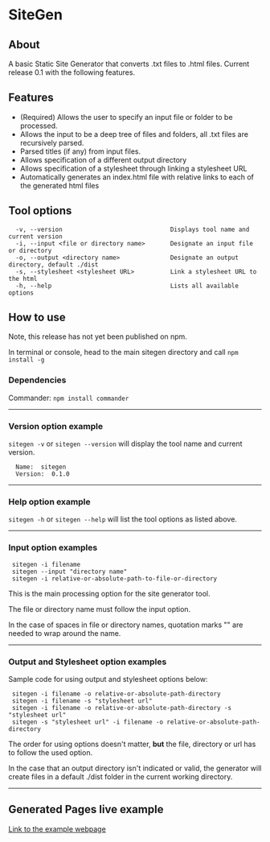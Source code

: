 # SiteGen

## About
A basic Static Site Generator that converts .txt files to .html files. 
Current release 0.1 with the following features.

## Features
 - (Required) Allows the user to specify an input file or folder to be processed.
 - Allows the input to be a deep tree of files and folders, all .txt files are recursively parsed.
 - Parsed titles (if any) from input files.
 - Allows specification of a different output directory
 - Allows specification of a stylesheet through linking a stylesheet URL
 - Automatically generates an index.html file with relative links to each of the generated html files


## Tool options
```
  -v, --version                              Displays tool name and current version
  -i, --input <file or directory name>       Designate an input file or directory
  -o, --output <directory name>              Designate an output directory, default ./dist
  -s, --stylesheet <stylesheet URL>          Link a stylesheet URL to the html
  -h, --help                                 Lists all available options
```

## How to use
Note, this release has not yet been published on npm.

In terminal or console, head to the main sitegen directory and call
`npm install -g`

### Dependencies
Commander: `npm install commander`

----
### Version option example
`sitegen -v` or `sitegen --version` will display the tool name and current version.
```
  Name:  sitegen
  Version:  0.1.0
```

----
### Help option example
`sitegen -h` or `sitegen --help` will list the tool options as listed above.

----
### Input option examples
```
 sitegen -i filename
 sitegen --input "directory name"
 sitegen -i relative-or-absolute-path-to-file-or-directory
```
This is the main processing option for the site generator tool.

The file or directory name must follow the input option.

In the case of spaces in file or directory names, quotation marks "" are needed to wrap around the name.

----
### Output and Stylesheet option examples
Sample code for using output and stylesheet options below:
```
 sitegen -i filename -o relative-or-absolute-path-directory
 sitegen -i filename -s "stylesheet url"
 sitegen -i filename -o relative-or-absolute-path-directory -s "stylesheet url"
 sitegen -s "stylesheet url" -i filename -o relative-or-absolute-path-directory 
```
The order for using options doesn't matter, **but** the file, directory or url has to follow the used option.

In the case that an output directory isn't indicated or valid, the generator will create files in a default ./dist folder in the current working directory.

----
## Generated Pages live example
[Link to the example webpage](https://rclee91.github.io/SiteGen/)




